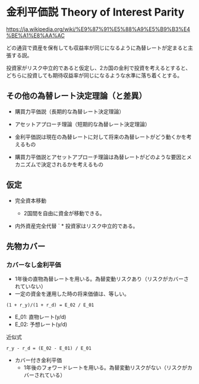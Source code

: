 # 金利平価説 Theory of Interest Parity

https://ja.wikipedia.org/wiki/%E9%87%91%E5%88%A9%E5%B9%B3%E4%BE%A1%E8%AA%AC

どの通貨で資産を保有しても収益率が同じになるように為替レートが定まると主張する説。

投資家がリスク中立的であると仮定し、2カ国の金利で投資を考えるとすると、どちらに投資しても期待収益率が同じになるような水準に落ち着くとする。

## その他の為替レート決定理論（と差異）

* 購買力平価説（長期的な為替レート決定理論）
* アセットアプローチ理論（短期的な為替レート決定理論）

* 金利平価説は現在の為替レートに対して将来の為替レートがどう動くかを考えるもの
* 購買力平価説とアセットアプローチ理論は為替レートがどのような要因とメカニズムで決定されるかを考えるもの

## 仮定

* 完全資本移動
  * 2国間を自由に資金が移動できる。

* 内外資産完全代替
`   * 投資家はリスク中立的である。
  
## 先物カバー
### カバーなし金利平価
  * 1年後の直物為替レートを用いる。為替変動リスクあり（リスクがカバーされていない）
  * 一定の資金を運用した時の将来価値は、等しい。
```
(1 + r_y)/(1 + r_d) = E_02 / E_01
```
* E_01: 直物レート(y/d)
* E_02: 予想レート(y/d)

近似式
```
r_y - r_d = (E_02 - E_01) / E_01
```
* カバー付き金利平価
  * 1年後のフォワードレートを用いる。為替変動リスクがない（リスクがカバーされている）
